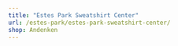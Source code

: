```yaml
---
title: "Estes Park Sweatshirt Center"
url: /estes-park/estes-park-sweatshirt-center/
shop: Andenken
---
```

